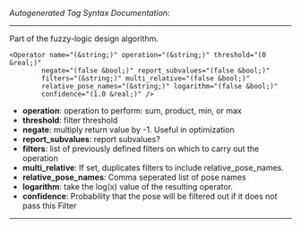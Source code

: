 _Autogenerated Tag Syntax Documentation:_

---
Part of the fuzzy-logic design algorithm.

```
<Operator name="(&string;)" operation="(&string;)" threshold="(0 &real;)"
        negate="(false &bool;)" report_subvalues="(false &bool;)"
        filters="(&string;)" multi_relative="(false &bool;)"
        relative_pose_names="(&string;)" logarithm="(false &bool;)"
        confidence="(1.0 &real;)" />
```

-   **operation**: operation to perform: sum, product, min, or max
-   **threshold**: filter threshold
-   **negate**: multiply return value by -1. Useful in optimization
-   **report_subvalues**: report subvalues?
-   **filters**: list of previously defined filters on which to carry out the operation
-   **multi_relative**: If set, duplicates filters to include relative_pose_names.
-   **relative_pose_names**: Comma seperated list of pose names
-   **logarithm**: take the log(x) value of the resulting operator.
-   **confidence**: Probability that the pose will be filtered out if it does not pass this Filter

---
